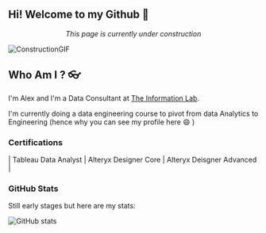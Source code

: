## Hi! Welcome to my Github 👋

<p align="right">  </p>

<p align="center"> <i>This page is currently under construction</i> </p>

![ConstructionGIF](https://media.tenor.com/YTzYiInp1YcAAAAi/supermega-ryan-mcgee.gif)

## Who Am I ? 👓

I'm Alex and I'm a Data Consultant at [The Information Lab](https://www.theinformationlab.co.uk/).

I'm currently doing a data engineering course to pivot from data Analytics to Engineering (hence why you can see my profile here 😄 )

### Certifications

| Tableau Data Analyst
| Alteryx Designer Core |
Alteryx Deisgner Advanced |

### GitHub Stats

Still early stages but here are my stats:

![GitHub stats](https://github-readme-stats.vercel.app/api?username=Panchaea27&show_icons=true&theme=default)

<!--
**Panchaea27/Panchaea27** is a ✨ _special_ ✨ repository because its `README.md` (this file) appears on your GitHub profile.

Here are some ideas to get you started:

- 🔭 I’m currently working on ...
- 🌱 I’m currently learning ...
- 👯 I’m looking to collaborate on ...
- 🤔 I’m looking for help with ...
- 💬 Ask me about ...
- 📫 How to reach me: ...
- 😄 Pronouns: ...
- ⚡ Fun fact: ...
-->
